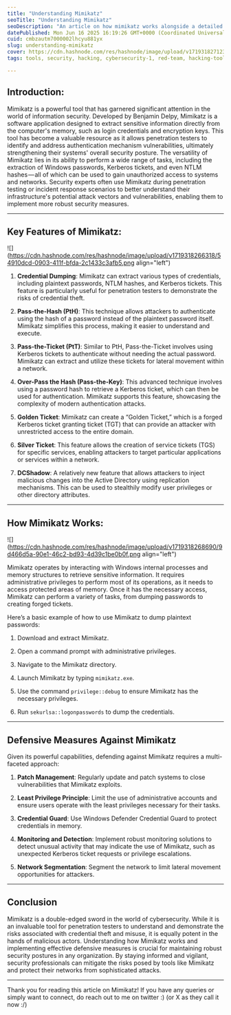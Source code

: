 ```yaml
---
title: "Understanding Mimikatz"
seoTitle: "Understanding Mimikatz"
seoDescription: "An article on how mimikatz works alongside a detailed real life example on the same."
datePublished: Mon Jun 16 2025 16:19:26 GMT+0000 (Coordinated Universal Time)
cuid: cmbzautm7000002lhcyu881yx
slug: understanding-mimikatz
cover: https://cdn.hashnode.com/res/hashnode/image/upload/v1719318271239/b83b7829-df60-440f-a20a-82d7cd136385.jpeg
tags: tools, security, hacking, cybersecurity-1, red-team, hacking-tools, cybersecuritytools, mimikatz

---
```


## Introduction:

Mimikatz is a powerful tool that has garnered significant attention in the world of information security. Developed by Benjamin Delpy, Mimikatz is a software application designed to extract sensitive information directly from the computer's memory, such as login credentials and encryption keys. This tool has become a valuable resource as it allows penetration testers to identify and address authentication mechanism vulnerabilities, ultimately strengthening their systems' overall security posture. The versatility of Mimikatz lies in its ability to perform a wide range of tasks, including the extraction of Windows passwords, Kerberos tickets, and even NTLM hashes — all of which can be used to gain unauthorized access to systems and networks. Security experts often use Mimikatz during penetration testing or incident response scenarios to better understand their infrastructure's potential attack vectors and vulnerabilities, enabling them to implement more robust security measures.

---

## Key Features of Mimikatz:

![](https://cdn.hashnode.com/res/hashnode/image/upload/v1719318266318/54910dcd-0903-411f-bfda-2c1433c3afb5.png align="left")

1. **Credential Dumping**: Mimikatz can extract various types of credentials, including plaintext passwords, NTLM hashes, and Kerberos tickets. This feature is particularly useful for penetration testers to demonstrate the risks of credential theft.
    
2. **Pass-the-Hash (PtH)**: This technique allows attackers to authenticate using the hash of a password instead of the plaintext password itself. Mimikatz simplifies this process, making it easier to understand and execute.
    
3. **Pass-the-Ticket (PtT)**: Similar to PtH, Pass-the-Ticket involves using Kerberos tickets to authenticate without needing the actual password. Mimikatz can extract and utilize these tickets for lateral movement within a network.
    
4. **Over-Pass the Hash (Pass-the-Key)**: This advanced technique involves using a password hash to retrieve a Kerberos ticket, which can then be used for authentication. Mimikatz supports this feature, showcasing the complexity of modern authentication attacks.
    
5. **Golden Ticket**: Mimikatz can create a “Golden Ticket,” which is a forged Kerberos ticket granting ticket (TGT) that can provide an attacker with unrestricted access to the entire domain.
    
6. **Silver Ticket**: This feature allows the creation of service tickets (TGS) for specific services, enabling attackers to target particular applications or services within a network.
    
7. **DCShadow**: A relatively new feature that allows attackers to inject malicious changes into the Active Directory using replication mechanisms. This can be used to stealthily modify user privileges or other directory attributes.
    

---

## How Mimikatz Works:

![](https://cdn.hashnode.com/res/hashnode/image/upload/v1719318268690/9d466d5a-90e1-46c2-bd93-4d39c1be0b0f.png align="left")

Mimikatz operates by interacting with Windows internal processes and memory structures to retrieve sensitive information. It requires administrative privileges to perform most of its operations, as it needs to access protected areas of memory. Once it has the necessary access, Mimikatz can perform a variety of tasks, from dumping passwords to creating forged tickets.

Here’s a basic example of how to use Mimikatz to dump plaintext passwords:

1. Download and extract Mimikatz.
    
2. Open a command prompt with administrative privileges.
    
3. Navigate to the Mimikatz directory.
    
4. Launch Mimikatz by typing `mimikatz.exe`.
    
5. Use the command `privilege::debug` to ensure Mimikatz has the necessary privileges.
    
6. Run `sekurlsa::logonpasswords` to dump the credentials.
    

---

## Defensive Measures Against Mimikatz

Given its powerful capabilities, defending against Mimikatz requires a multi-faceted approach:

1. **Patch Management**: Regularly update and patch systems to close vulnerabilities that Mimikatz exploits.
    
2. **Least Privilege Principle**: Limit the use of administrative accounts and ensure users operate with the least privileges necessary for their tasks.
    
3. **Credential Guard**: Use Windows Defender Credential Guard to protect credentials in memory.
    
4. **Monitoring and Detection**: Implement robust monitoring solutions to detect unusual activity that may indicate the use of Mimikatz, such as unexpected Kerberos ticket requests or privilege escalations.
    
5. **Network Segmentation**: Segment the network to limit lateral movement opportunities for attackers.
    

---

## Conclusion

Mimikatz is a double-edged sword in the world of cybersecurity. While it is an invaluable tool for penetration testers to understand and demonstrate the risks associated with credential theft and misuse, it is equally potent in the hands of malicious actors. Understanding how Mimikatz works and implementing effective defensive measures is crucial for maintaining robust security postures in any organization. By staying informed and vigilant, security professionals can mitigate the risks posed by tools like Mimikatz and protect their networks from sophisticated attacks.

---

Thank you for reading this article on Mimikatz! If you have any queries or simply want to connect, do reach out to me on twitter :) (or X as they call it now :/)